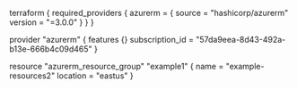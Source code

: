 terraform {
  required_providers {
    azurerm = {
      source  = "hashicorp/azurerm"
      version = "=3.0.0"
    }
  }
}

provider "azurerm" {
  features {}
  subscription_id = "57da9eea-8d43-492a-b13e-666b4c09d465"
}

resource "azurerm_resource_group" "example1" {
  name     = "example-resources2"
  location = "eastus"
}
